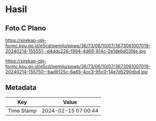 # Hasil

## Foto C Plano

https://sirekap-obj-formc.kpu.go.id/e5cd/pemilu/ppwp/36/73/06/10/07/3673061007019-20240214-155551--d4ddc226-f894-4d69-814c-2e1de6d03f4e.jpg

https://sirekap-obj-formc.kpu.go.id/e5cd/pemilu/ppwp/36/73/06/10/07/3673061007019-20240214-155750--bad9125c-6a65-4cc3-95c0-14e7d5290dbd.jpg


## Metadata

| Key        | Value               |
| ---------- | ------------------- |
| Time Stamp | 2024-02-15 07:00:44 |



